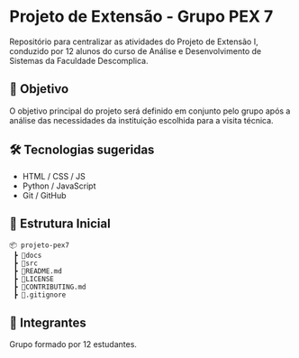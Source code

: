 # Projeto de Extensão - Grupo PEX 7

Repositório para centralizar as atividades do Projeto de Extensão I, conduzido por 12 alunos do curso de Análise e Desenvolvimento de Sistemas da Faculdade Descomplica.

## 📌 Objetivo
O objetivo principal do projeto será definido em conjunto pelo grupo após a análise das necessidades da instituição escolhida para a visita técnica.

## 🛠️ Tecnologias sugeridas
- HTML / CSS / JS
- Python / JavaScript
- Git / GitHub

## 📁 Estrutura Inicial
```
📦 projeto-pex7
 ┣ 📂docs
 ┣ 📂src
 ┣ 📜README.md
 ┣ 📜LICENSE
 ┣ 📜CONTRIBUTING.md
 ┣ 📜.gitignore
```

## 👥 Integrantes
Grupo formado por 12 estudantes.
